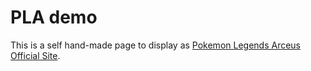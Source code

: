 # PLA demo

This is a self hand-made page to display as [Pokemon Legends Arceus Official Site](https://www.pokemon.co.jp/ex/legends_arceus).
